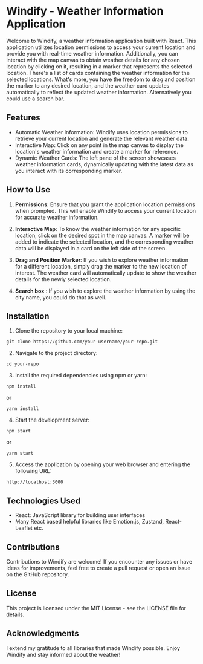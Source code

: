 # Windify - Weather Information Application

Welcome to Windify, a weather information application built with React. This application utilizes location permissions to access your current location and provide you with real-time weather information. Additionally, you can interact with the map canvas to obtain weather details for any chosen location by clicking on it, resulting in a marker that represents the selected location. There's a list of cards containing the weather information for the selected locations. What's more, you have the freedom to drag and position the marker to any desired location, and the weather card updates automatically to reflect the updated weather information. Alternatively you could use a search bar.

## Features

- Automatic Weather Information: Windify uses location permissions to retrieve your current location and generate the relevant weather data.
- Interactive Map: Click on any point in the map canvas to display the location's weather information and create a marker for reference.
- Dynamic Weather Cards: The left pane of the screen showcases weather information cards, dynamically updating with the latest data as you interact with its corresponding marker.

## How to Use

1. **Permissions**: Ensure that you grant the application location permissions when prompted. This will enable Windify to access your current location for accurate weather information.

2. **Interactive Map**: To know the weather information for any specific location, click on the desired spot in the map canvas. A marker will be added to indicate the selected location, and the corresponding weather data will be displayed in a card on the left side of the screen.

3. **Drag and Position Marker**: If you wish to explore weather information for a different location, simply drag the marker to the new location of interest. The weather card will automatically update to show the weather details for the newly selected location.

4. **Search box** : If you wish to explore the weather information by using the city name, you could do that as well.

## Installation

1. Clone the repository to your local machine:

```
git clone https://github.com/your-username/your-repo.git
```

2. Navigate to the project directory:

```
cd your-repo
```

3. Install the required dependencies using npm or yarn:

```
npm install
```

or

```
yarn install
```

4. Start the development server:

```
npm start
```

or

```
yarn start
```

5. Access the application by opening your web browser and entering the following URL:

```
http://localhost:3000
```

## Technologies Used

- React: JavaScript library for building user interfaces
- Many React based helpful libraries like Emotion.js, Zustand, React-Leaflet etc.

## Contributions

Contributions to Windify are welcome! If you encounter any issues or have ideas for improvements, feel free to create a pull request or open an issue on the GitHub repository.

## License

This project is licensed under the MIT License - see the LICENSE file for details.

## Acknowledgments

I extend my gratitude to all libraries that made Windify possible.
Enjoy Windify and stay informed about the weather!

```

```

